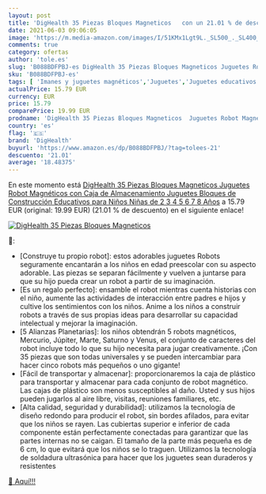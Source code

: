 ```yaml
---
layout: post
title: 'DigHealth 35 Piezas Bloques Magneticos   con un 21.01 % de descuento'
date: 2021-06-03 09:06:05
image: 'https://m.media-amazon.com/images/I/51KMx1Lgt9L._SL500_._SL400_.jpg'
comments: true
category: ofertas
author: 'tole.es'
slug: 'B088BDFPBJ-es DigHealth 35 Piezas Bloques Magneticos Juguetes Robot...'
sku: 'B088BDFPBJ-es'
tags: [ 'Imanes y juguetes magnéticos','Juguetes','Juguetes educativos','Juguetes magnéticos','Juguetes y juegos','dighealth','juguetes', ]
actualPrice: 15.79 EUR
currency: EUR
price: 15.79
comparePrice: 19.99 EUR
prodname: 'DigHealth 35 Piezas Bloques Magneticos  Juguetes Robot Magnéticos con Caja de Almacenamiento  Juguetes Bloques de Construcción Educativos para Niños Niñas de 2 3 4 5 6 7 8 Años'
country: 'es'
flag: '🇪🇸'
brand: 'DigHealth'
buyurl: 'https://www.amazon.es/dp/B088BDFPBJ/?tag=tolees-21'
descuento: '21.01'
average: '18.48375'
---
```


En este momento está [DigHealth 35 Piezas Bloques Magneticos  Juguetes Robot Magnéticos con Caja de Almacenamiento  Juguetes Bloques de Construcción Educativos para Niños Niñas de 2 3 4 5 6 7 8 Años](https://www.amazon.es/dp/B088BDFPBJ/?tag=tolees-21) a 15.79 EUR (original: 19.99 EUR) (21.01 %  de descuento) en el siguiente enlace!

[![DigHealth 35 Piezas Bloques Magneticos  ](https://m.media-amazon.com/images/I/51KMx1Lgt9L._SL500_._SL400_.jpg)](https://www.amazon.es/dp/B088BDFPBJ/?tag=tolees-21)

🔎:

- [Construye tu propio robot]: estos adorables juguetes Robots seguramente encantarán a los niños en edad preescolar con su aspecto adorable. Las piezas se separan fácilmente y vuelven a juntarse para que su hijo pueda crear un robot a partir de su imaginación.
- [Es un regalo perfecto]: ensamble el robot mientras cuenta historias con el niño, aumente las actividades de interacción entre padres e hijos y cultive los sentimientos con los niños. Anime a los niños a construir robots a través de sus propias ideas para desarrollar su capacidad intelectual y mejorar la imaginación.
- [5 Alianzas Planetarias]: los niños obtendrán 5 robots magnéticos, Mercurio, Júpiter, Marte, Saturno y Venus, el conjunto de caracteres del robot incluye todo lo que su hijo necesita para jugar creativamente. ¡Con 35 piezas que son todas universales y se pueden intercambiar para hacer cinco robots más pequeños o uno gigante!
- [Fácil de transportar y almacenar]: proporcionaremos la caja de plástico para transportar y almacenar para cada conjunto de robot magnético. Las cajas de plástico son menos susceptibles al daño. Usted y sus hijos pueden jugarlos al aire libre, visitas, reuniones familiares, etc.
- [Alta calidad, seguridad y durabilidad]: utilizamos la tecnología de diseño redondo para producir el robot, sin bordes afilados, para evitar que los niños se rayen. Las cubiertas superior e inferior de cada componente están perfectamente conectadas para garantizar que las partes internas no se caigan. El tamaño de la parte más pequeña es de 6 cm, lo que evitará que los niños se lo traguen. Utilizamos la tecnología de soldadura ultrasónica para hacer que los juguetes sean duraderos y resistentes

[🛒 Aquí!!!](https://www.amazon.es/dp/B088BDFPBJ/?tag=tolees-21)
